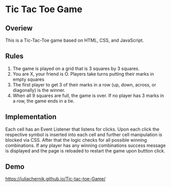# Tic Tac Toe Game

## Overiew 

This is a Tic-Tac-Toe game based on HTML, CSS, and JavaScript.

## Rules

1. The game is played on a grid that is 3 squares by 3 squares.
2. You are X, your friend is O. Players take turns putting their marks in empty squares
3. The first player to get 3 of their marks in a row (up, down, across, or diagonally) is the winner.
4. When all 9 squares are full, the game is over. If no player has 3 marks in a row, the game ends in a tie.


## Implementation

Each cell has an Event Listener that listens for clicks.
Upon each click the respective symbol is inserted into each cell and further cell manipulation is blocked via CSS. After that the logic checks for all possible winning combinations. If any player has any winning combinations success message is displayed and the page is reloaded to restart the game upon buttton click.


## Demo

https://juliachernik.github.io/Tic-tac-toe-Game/